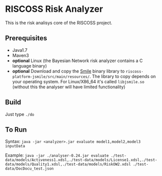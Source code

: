 # RISCOSS Risk Analyzer

This is the risk analisys core of the RISCOSS project.

## Prerequisites

* Java1.7
* Maven3
* **optional** Linux (the Bayesian Network risk analyzer contains a C language binary)
* **optional** Download and copy the [Smile](https://dslpitt.org/genie) binary library to `riscoss-platform-jsmile/src/main/resources/`. The library to copy depends on your operating system. For Linux/X86_64 it's called `libjsmile.so` (without this the analyser will have limited functionality)

## Build

Just type `./do`

## To Run

Syntax: `java -jar <analyzer>.jar evaluate model1,model2,model3 inputData`

Example: `java -jar ./analyser-0.24.jar evaluate ./test-data/models/Activeness1.xdsl,./test-data/models/License1.xdsl,./test-data/models/Quality1.xdsl,./test-data/models/RiskOW2.xdsl ./test-data/DocDocu_test.json`
